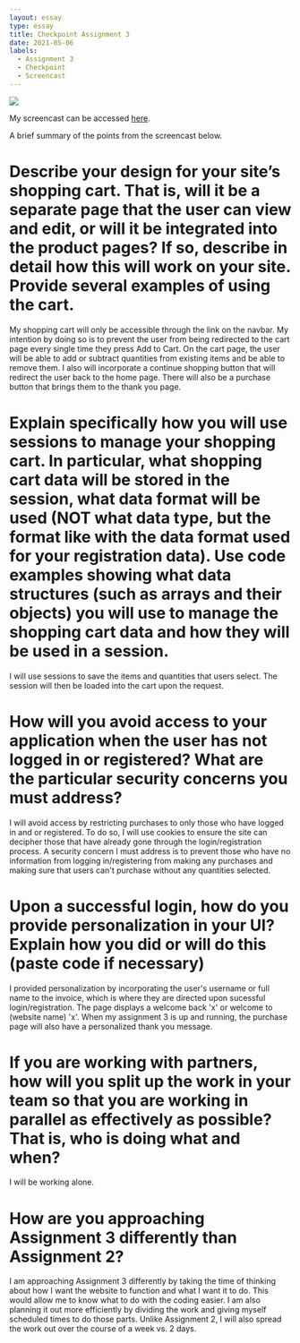 ```yaml
---
layout: essay
type: essay
title: Checkpoint Assignment 3
date: 2021-05-06
labels:
  - Assignment 3
  - Checkpoint
  - Screencast
---
```

<img src="ASS3.png">

My screencast can be accessed <a href="https://youtu.be/CLWxMIsOq7o">here</a>.

A brief summary of the points from the screencast below.

<h1>Describe your design for your site’s shopping cart. That is, will it be a separate page that the user can view and edit, or will it be integrated into the product pages? If so, describe in detail how this will work on your site. Provide several examples of using the cart.</h1>
My shopping cart will only be accessible through the link on the navbar. My intention by doing so is to prevent the user from being redirected to the cart page every single time they press Add to Cart. On the cart page, the user will be able to add or subtract quantities from existing items and be able to remove them. I also will incorporate a continue shopping button that will redirect the user back to the home page. There will also be a purchase button that brings them to the thank you page.

<h1>Explain specifically how you will use sessions to manage your shopping cart. In particular, what shopping cart data will be stored in the session, what data format will be used (NOT what data type, but the format like with the data format used for your registration data). Use code examples showing what data structures (such as arrays and their objects) you will use to manage the shopping cart data and how they will be used in a session.</h1>
I will use sessions to save the items and quantities that users select. The session will then be loaded into the cart upon the request. 

<h1>How will you avoid access to your application when the user has not logged in or registered? What are the particular security concerns you must address?</h1>
I will avoid access by restricting purchases to only those who have logged in and or registered. To do so, I will use cookies to ensure the site can decipher those that have already gone through the login/registration process. A security concern I must address is to prevent those who have no information from logging in/registering from making any purchases and making sure that users can't purchase without any quantities selected.

<h1>Upon a successful login, how do you provide personalization in your UI? Explain how you did or will do this (paste code if necessary)</h1>
I provided personalization by incorporating the user's username or full name to the invoice, which is where they are directed upon sucessful login/registration. The page displays a welcome back 'x' or welcome to (website name) 'x'. When my assignment 3 is up and running, the purchase page will also have a personalized thank you message.

<h1>If you are working with partners, how will you split up the work in your team so that you are working in parallel as effectively as possible? That is, who is doing what and when?</h1>
I will be working alone.

<h1>How are you approaching Assignment 3 differently than Assignment 2?</h1>
I am approaching Assignment 3 differently by taking the time of thinking about how I want the website to function and what I want it to do. This would allow me to know what to do with the coding easier. I am also planning it out more efficiently by dividing the work and giving myself scheduled times to do those parts. Unlike Assignment 2, I will also spread the work out over the course of a week vs. 2 days.
